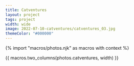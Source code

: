 ```yaml
---
title: Catventures
layout: project
tags: project
width: wide
image: 2022-07-10-catventures/catventures_03.jpg
themeColor: "#000000"
---
```


{% import "macros/photos.njk" as macros with context %}

{{ macros.two_columns(photos.catventures, width) }}
